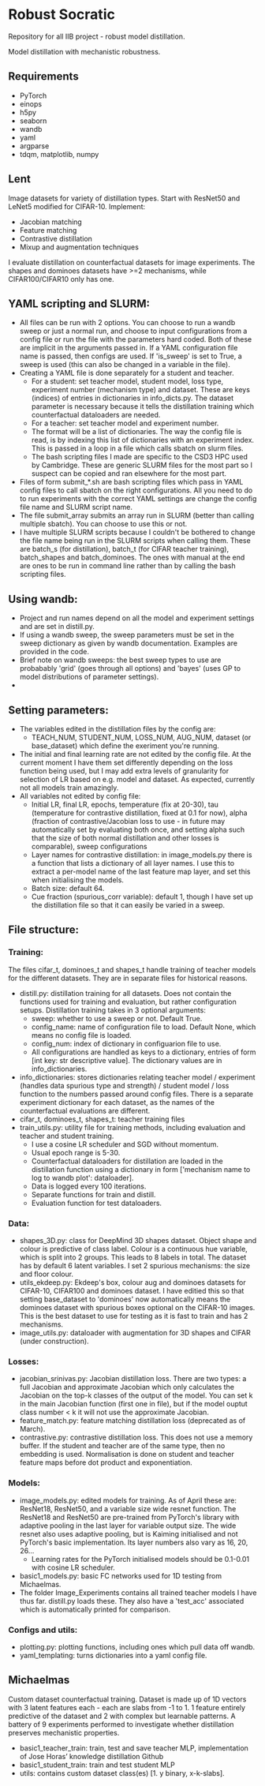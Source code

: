 # Robust Socratic
Repository for all IIB project - robust model distillation.

Model distillation with mechanistic robustness.

## Requirements
- PyTorch
- einops
- h5py
- seaborn
- wandb
- yaml
- argparse
- tdqm, matplotlib, numpy

## Lent
Image datasets for variety of distillation types. Start with ResNet50 and LeNet5 modified for CIFAR-10. Implement:
- Jacobian matching
- Feature matching
- Contrastive distillation
- Mixup and augmentation techniques

I evaluate distillation on counterfactual datasets for image experiments. The shapes and dominoes datasets have >=2 mechanisms, while CIFAR100/CIFAR10 only has one.

## YAML scripting and SLURM:
- All files can be run with 2 options. You can choose to run a wandb sweep or just a normal run, and choose to input configurations from a config file or run the file with the parameters hard coded. Both of these are implicit in the arguments passed in. If a YAML configuration file name is passed, then configs are used. If 'is_sweep' is set to True, a sweep is used (this can also be changed in a variable in the file).
- Creating a YAML file is done separately for a student and teacher.
  - For a student: set teacher model, student model, loss type, experiment number (mechanism type) and dataset. These are keys (indices) of entries in dictionaries in info_dicts.py. The dataset parameter is necessary because it tells the distillation training which counterfactual dataloaders are needed.
  - For a teacher: set teacher model and experiment number.
  - The format will be a list of dictionaries. The way the config file is read, is by indexing this list of dictionaries with an experiment index. This is passed in a loop in a file which calls sbatch on slurm files.
  - The bash scripting files I made are specific to the CSD3 HPC used by Cambridge. These are generic SLURM files for the most part so I suspect can be copied and ran elsewhere for the most part.
- Files of form submit_\*.sh are bash scripting files which pass in YAML config files to call sbatch on the right configurations. All you need to do to run experiments with the correct YAML settings are change the config file name and SLURM script name.
- The file submit_array submits an array run in SLURM (better than calling multiple sbatch). You can choose to use this or not.
- I have multiple SLURM scripts because I couldn't be bothered to change the file name being run in the SLURM scripts when calling them. These are batch_s (for distillation), batch_t (for CIFAR teacher training), batch_shapes and batch_dominoes. The ones with manual at the end are ones to be run in command line rather than by calling the bash scripting files.

## Using wandb:
- Project and run names depend on all the model and experiment settings and are set in distill.py.
- If using a wandb sweep, the sweep parameters must be set in the sweep dictionary as given by wandb documentation. Examples are provided in the code.
- Brief note on wandb sweeps: the best sweep types to use are probabably 'grid' (goes through all options) and 'bayes' (uses GP to model distributions of parameter settings).
- 
## Setting parameters:
- The variables edited in the distillation files by the config are:
  - TEACH_NUM, STUDENT_NUM, LOSS_NUM, AUG_NUM, dataset (or base_dataset) which define the exeriment you're running.
- The initial and final learning rate are not edited by the config file. At the current moment I have them set differently depending on the loss function being used, but I may add extra levels of granularity for selection of LR based on e.g. model and dataset. As expected, currently not all models train amazingly.
- All variables not edited by config file:
  - Initial LR, final LR, epochs, temperature (fix at 20-30), tau (temperature for contrastive distillation, fixed at 0.1 for now), alpha (fraction of contrastive/Jacobian loss to use - in future may automatically set by evaluating both once, and setting alpha such that the size of both normal distillation and other losses is comparable), sweep configurations
  - Layer names for contrastive distillation: in image_models.py there is a function that lists a dictionary of all layer names. I use this to extract a per-model name of the last feature map layer, and set this when initialising the models.
  - Batch size: default 64.
  - Cue fraction (spurious_corr variable): default 1, though I have set up the distillation file so that it can easily be varied in a sweep.

## File structure:
### Training:
The files cifar_t, dominoes_t and shapes_t handle training of teacher models for the different datasets. They are in separate files for historical reasons.
- distill.py: distillation training for all datasets. Does not contain the functions used for training and evaluation, but rather configuration setups. Distillation training takes in 3 optional arguments: 
  - sweep: whether to use a sweep or not. Default True.
  - config_name: name of configuration file to load. Default None, which means no config file is loaded.
  - config_num: index of dictionary in configuarion file to use.
  - All configurations are handled as keys to a dictionary, entries of form [int key: str descriptive value]. The dictionary values are in info_dictionaries.
- info_dictionaries: stores dictionaries relating teacher model / experiment (handles data spurious type and strength) / student model / loss function to the numbers passed around config files. There is a separate experiment dictionary for each dataset, as the names of the counterfactual evaluations are different.
- cifar_t, dominoes_t, shapes_t: teacher training files
- train_utils.py: utility file for training methods, including evaluation and teacher and student training.
  - I use a cosine LR scheduler and SGD without momentum.
  - Usual epoch range is 5-30.
  - Counterfactual dataloaders for distillation are loaded in the distillation function using a dictionary in form ['mechanism name to log to wandb plot': dataloader].
  - Data is logged every 100 iterations.
  - Separate functions for train and distill.
  - Evaluation function for test dataloaders.

### Data:
- shapes_3D.py: class for DeepMind 3D shapes dataset. Object shape and colour is predictive of class label. Colour is a continuous hue variable, which is split into 2 groups. This leads to 8 labels in total. The dataset has by default 6 latent variables. I set 2 spurious mechanisms: the size and floor colour.
- utils_ekdeep.py: Ekdeep's box, colour aug and dominoes datasets for CIFAR-10, CIFAR100 and dominoes dataset. I have editied this so that setting base_dataset to 'dominoes' now automatically means the dominoes dataset with spurious boxes optional on the CIFAR-10 images. This is the best dataset to use for testing as it is fast to train and has 2 mechanisms.
- image_utils.py: dataloader with augmentation for 3D shapes and CIFAR (under construction).

### Losses:
- jacobian_srinivas.py: Jacobian distillation loss. There are two types: a full Jacobian and approximate Jacobian which only calculates the Jacobian on the top-k classes of the output of the model. You can set k in the main Jacobian function (first one in file), but if the model ouptut class number < k it will not use the approximate Jacobian.
- feature_match.py: feature matching distillation loss (deprecated as of March).
- contrastive.py: contrastive distillation loss. This does not use a memory buffer. If the student and teacher are of the same type, then no embedding is used. Normalisation is done on student and teacher feature maps before dot product and exponentiation.

### Models:
- image_models.py: edited models for training. As of April these are: ResNet18, ResNet50, and a variable size wide resnet function. The ResNet18 and ResNet50 are pre-trained from PyTorch's library with adaptive pooling in the last layer for variable output size. The wide resnet also uses adaptive pooling, but is Kaiming initialised and not PyTorch's basic implementation. Its layer numbers also vary as 16, 20, 26...
  - Learning rates for the PyTorch initialised models should be 0.1-0.01 with cosine LR scheduler.
- basic1_models.py: basic FC networks used for 1D testing from Michaelmas.
- The folder Image_Experiments contains all trained teacher models I have thus far. distill.py loads these. They also have a 'test_acc' associated which is automatically printed for comparison.

### Configs and utils:
- plotting.py: plotting functions, including ones which pull data off wandb.
- yaml_templating: turns dictionaries into a yaml config file.

## Michaelmas
Custom dataset counterfactual training. Dataset is made up of 1D vectors with 3 latent features each - each are slabs from -1 to 1. 1 feature entirely predictive of the dataset and 2 with complex but learnable patterns. A battery of 9 experiments performed to investigate whether distillation preserves mechanistic properties.

- basic1_teacher_train: train, test and save teacher MLP, implementation of Jose Horas’ knowledge distillation Github
- basic1_student_train: train and test student MLP
- utils: contains custom dataset class(es) [1. y binary, x-k-slabs].

